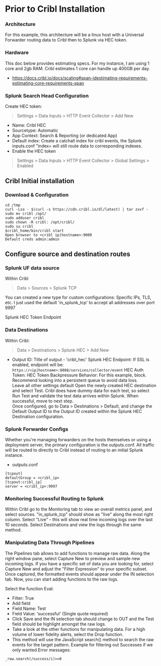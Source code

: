 # Prior to Cribl Installation 

### Architecture 

For this example, this architecture will be a linux host with a Universal Forwarder routing data to Cribl then to Splunk via HEC token. 

### Hardware 

This doc below provides estimating specs. For my instance, I am using 1 core and 2gb RAM. Cribl estimates 1 core can handle up 400GB per day.  

- https://docs.cribl.io/docs/scaling#span-idestimating-requirements-estimating-core-requirements-span 

### Splunk Search Head Configuration 

Create HEC token: 

> Settings > Data Inputs > HTTP Event Collector > Add New 

- Name: Cribl HEC 
- Sourcetype: Automatic 
- App Context: Search & Reporting (or dedicated App) 
- Default index: Create a catchall index for cribl events, the Splunk inputs.conf "index=<index> will still route data to corresponding indexes.  
- Enable the HEC token 
> Settings > Data Inputs > HTTP Event Collector > Global Settings > Enabled 

## Cribl Initial installation 

### Download & Configuration 

```
cd /tmp 
curl -Lso - $(curl -s https://cdn.cribl.io/dl/latest) | tar zxvf -  
sudo mv cribl /opt/ 
sudo adduser cribl 
sudo chown -R cribl: /opt/cribl/ 
sudo su cribl 
$cribl_home/bin/cribl start 
Open browser to <cribl ip|hostname>:9000 
Default creds admin:admin 
```
 

## Configure source and destination routes 

### Splunk UF data source 

Within Cribl 
> Data > Sources > Splunk TCP  

You can created a new type for custom configurations: Specific IPs, TLS, etc. I just used the default 'in_splunk_tcp' to accept all addresses over port 9997 

Splunk HEC Token Endpoint 

### Data Destinations 

Within Cribl: 
>Data > Destinations > Splunk HEC > Add New 
- Output ID: Title of output - 'cribl_hec' 
Splunk HEC Endpoint: If SSL is enabled, endpoint will be: 
`https://<ip|hostname>:8088/services/collector/event` 
HEC Auth Token: HEC Token 
Backpressure Behavior: For this example, block. Recommend looking into a persistent queue to avoid data loss.  
Leave all other settings default 
Open the newly created HEC destination and select Test. Cribl does have dummy data for each test, so select Run Test and validate the test data arrives within Splunk. When successful, move to next step.  
Once configured, go to Data > Destinations > Default, and change the Default Output ID to the Output ID created within the Splunk HEC Destination configuration.  

### Splunk Forwarder Configs 

Whether you're managing forwarders on the hosts themselves or using a deployment server, the primary configuration is the outputs.conf. All traffic will be routed to directly to Cribl instead of routing to an initial Splunk instance. 

- outputs.conf 
```
[tcpout] 
defaultGroup = <cribl_ip> 
[tcpout:cribl_ip] 
server = <cribl_ip>:9997 
```             

### Monitoring Successful Routing to Splunk 

Within Cribl go to the Monitoring tab to view an overall metrics panel, and select sources. "in_splunk_tcp" should show as "live" along the most right column. Select "Live" - this will show real time incoming logs over the last 10 seconds. Select Destinations and view the logs through the same method.  

### Manipulating Data Through Pipelines 

The Pipelines tab allows to add functions to manage raw data. Along the right window pane, select Capture New to preview and sample new incoming logs. If you have a specific set of data you are looking for, select Capture New and adjust the "Filter Expression" to your specific subset. Once captured, the formatted events should appear under the IN selection tab. Now, you can start adding functions to the raw logs. 

Select the function Eval: 

- Filter: True 
- Add field 
- Field Name: Test 
- Field Value: 'successful' (Single quote required) 
- Click Save and the IN selection tab should change to OUT and the Test field should be highlight amongst the raw logs.  
- Take a look at the other functions for manipulating data. For a high volume of lower fidelity alerts, select the Drop function. 
- This method will use the JavaScript search() method to search the raw events for the target pattern. Example for filtering out Successes if we only wanted Error messages: 

`_raw.search(/success/i)>=0`
